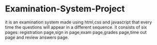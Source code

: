 # Examination-System-Project
it is an examination system made using html,css and javascript that every time the questions will appear in a different sequence. it consists of six pages: registration page,sign in page,exam page,grades page,time out page and review answers page.
